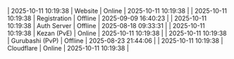 | 2025-10-11 10:19:38 | Website | Online | 2025-10-11 10:19:38 |
| 2025-10-11 10:19:38 | Registration | Offline | 2025-09-09 16:40:23 |
| 2025-10-11 10:19:38 | Auth Server | Offline | 2025-08-18 09:33:31 |
| 2025-10-11 10:19:38 | Kezan (PvE) | Online | 2025-10-11 10:19:38 |
| 2025-10-11 10:19:38 | Gurubashi (PvP) | Offline | 2025-08-23 21:44:06 |
| 2025-10-11 10:19:38 | Cloudflare | Online | 2025-10-11 10:19:38 |
